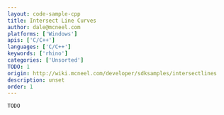 ```yaml
---
layout: code-sample-cpp
title: Intersect Line Curves
author: dale@mcneel.com
platforms: ['Windows']
apis: ['C/C++']
languages: ['C/C++']
keywords: ['rhino']
categories: ['Unsorted']
TODO: 1
origin: http://wiki.mcneel.com/developer/sdksamples/intersectlines
description: unset
order: 1
---
```


```cpp
TODO
```
